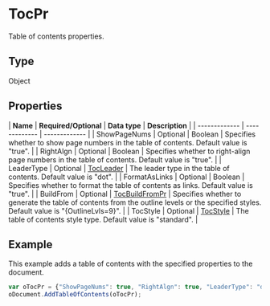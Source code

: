 # TocPr

Table of contents properties.

## Type

Object

## Properties

| **Name** | **Required/Optional** | **Data type** | **Description** |
| ------------- | ------------- | ------------- |
| ShowPageNums | Optional | Boolean | Specifies whether to show page numbers in the table of contents. Default value is "true". |
| RightAlgn | Optional | Boolean | Specifies whether to right-align page numbers in the table of contents. Default value is "true". |
| LeaderType | Optional | [TocLeader](./TocLeader.md) | The leader type in the table of contents. Default value is "dot". |
| FormatAsLinks | Optional | Boolean | Specifies whether to format the table of contents as links. Default value is "true". |
| BuildFrom | Optional | [TocBuildFromPr](./TocBuildFromPr.md) | Specifies whether to generate the table of contents from the outline levels or the specified styles. Default value is "{OutlineLvls=9}". |
| TocStyle | Optional | [TocStyle](./TocStyle.md) | The table of contents style type. Default value is "standard". |

## Example

This example adds a table of contents with the specified properties to the document.

```javascript
var oTocPr = {"ShowPageNums": true, "RightAlgn": true, "LeaderType": "dot", "FormatAsLinks": true, "BuildFrom": {"OutlineLvls": 9}, "TocStyle": "standard"};
oDocument.AddTableOfContents(oTocPr);
```